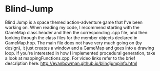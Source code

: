 # Blind-Jump
Blind Jump is a space themed action-adventure game that I've been working on. When reading my code, I recommend starting with the GameMap class header and then the corresponding .cpp file, and then looking through the class files for the member objects declared in GameMap.hpp. The main file does not have very much going on (by design), it just creates a window and a GameMap and goes into a drawing loop.
If you're interested in how I implemented procedural generation, take a look at mappingFunctions.cpp. For video links refer to the brief description here: http://evanbowman.github.io/blindjumpinfo.html

